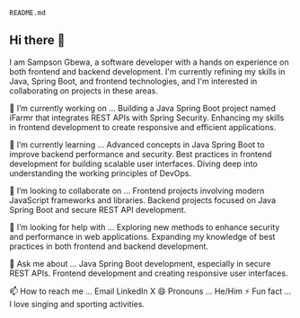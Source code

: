  `README.md` 

## Hi there 👋
I am Sampson Gbewa, a software developer with a hands on experience on both frontend and backend development. I'm currently refining my skills in Java, Spring Boot, and frontend technologies, and I'm interested in collaborating on projects in these areas.

🔭 I’m currently working on ...
Building a Java Spring Boot project named iFarmr that integrates REST APIs with Spring Security.
Enhancing my skills in frontend development to create responsive and efficient applications.

🌱 I’m currently learning ...
Advanced concepts in Java Spring Boot to improve backend performance and security.
Best practices in frontend development for building scalable user interfaces.
Diving deep into understanding the working principles of DevOps.

👯 I’m looking to collaborate on ...
Frontend projects involving modern JavaScript frameworks and libraries.
Backend projects focused on Java Spring Boot and secure REST API development.

🤔 I’m looking for help with ...
Exploring new methods to enhance security and performance in web applications.
Expanding my knowledge of best practices in both frontend and backend development.

💬 Ask me about ...
Java Spring Boot development, especially in secure REST APIs.
Frontend development and creating responsive user interfaces.

📫 How to reach me ...
Email
LinkedIn
X
😄 Pronouns ...
He/Him
⚡ Fun fact ...
I love singing and sporting activities. 
